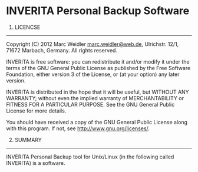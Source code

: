 INVERITA Personal Backup Software
=================================

1. LICENCSE
-----------

Copyright (C) 2012  Marc Weidler <marc.weidler@web.de>,
                    Ulrichstr. 12/1, 71672 Marbach, Germany.
                    All rights reserved.

INVERITA is free software: you can redistribute it and/or modify
it under the terms of the GNU General Public License as published by
the Free Software Foundation, either version 3 of the License, or
(at your option) any later version.

INVERITA is distributed in the hope that it will be useful,
but WITHOUT ANY WARRANTY; without even the implied warranty of
MERCHANTABILITY or FITNESS FOR A PARTICULAR PURPOSE.  See the
GNU General Public License for more details.

You should have received a copy of the GNU General Public License
along with this program.  If not, see <http://www.gnu.org/licenses/>.


2. SUMMARY
----------

INVERITA Personal Backup tool for Unix/Linux (in the following called INVERITA)
is a software.

